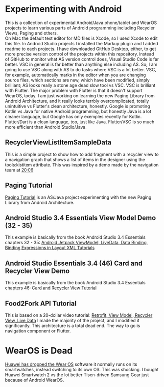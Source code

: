 # Experimenting with Android
This is a collection of experimental Android/Java phone/tablet and WearOS projects to learn various parts of Android programming including Recycler Views, Paging and others.  
On Mac the default text editor for MD files is Xcode, so I used Xcode to edit this file. In Android Studio projects I installed the Markup plugin and I added readme to each projects.
I have downloaded GitHub Desktop, either, to get more precise version control of the projects within this repository.
Instead of GitHub to monitor what AS version control does, Visual Studio Code is far better. VSC in general is far better than anything else including AS. So, I am going to use VSC along with AS to do tasks where VSC is a lot better. VSC, for example, automatically marks in the editor when you are changing source files, which sections are new, which have been modified, simply brilliant; AS looks really a stone age dead slow tool vs VSC. VSC is brilliant with Flutter. The major problem with Flutter is that it doesn't support WearOS, today. I am just working on learning the new  Paging Library from Android Architecture, and it really looks terrbly overcomplicated, totally unintuitive vs Flutter's clean architecture, honestly. Google is promoting Kotlin vs Java for native Android programming, but honestly Java is a lot cleaner language, but Google has only exemples recently for Kotlin. Flutter/Dart is a clean language, too, just like Java.
Flutter/VSC is so much more efficient than Android Studio/Java.

## RecyclerViewListItemSampleData
This is a simple project to show how to add fragment with a recycler view to a navigation graph that shows a list of items in the designer using the tools:kistitem attribute.
This was inspired by a demo made by the navigation team at [20:06](https://www.youtube.com/watch?v=JFGq0asqSuA&t=1217s)


## Paging Tutorial
[Paging Tutorial](https://github.com/nemethmik/ExperimentingWithAndroid/tree/master/PagingTutorial) is an AS/Java project experimenting with the new Paging Library from Android Architecture.

## Android Studio 3.4 Essentials View Model Demo (32 - 35)
This example is basically from the book Android Studio 3.4 Essentials chapters 32 - 35: [Android Jetpack ViewModel, LiveData, Data Binding, Binding Expressions in Layout XML Tutorials](https://github.com/nemethmik/ExperimentingWithAndroid/tree/master/AS34Essentials32ViewModelDemo) 

## Android Studio Essentials 3.4 (46) Card and Recycler View Demo
This example is basically from the book Android Studio 3.4 Essentials chapters 46: [Card and Recycler View Tutorial](https://github.com/nemethmik/ExperimentingWithAndroid/tree/master/AS34Essentials46CardDemo)

## Food2Fork API Tutorial
This is based on a 20-dollar video tutorial: [Retrofit, View Model, Recycler View, Live Data](https://github.com/nemethmik/ExperimentingWithAndroid/tree/master/MTFoodRecipes)
I made the majority of the project, and I modified it significantly. This architecture is a total dead end. The way to go is navigation component or Flutter. 

# WearOS is Dead
[Huawei has dropped the Wear OS](https://www.techradar.com/reviews/huawei-watch-gt-review) software it normally runs on its smartwatches, instead switching to its own OS.
This was shocking. I bought Huawei Smartwatch 2 vs the lot better Tisen-driven Samsung Gear just because of Android WearOS. 


